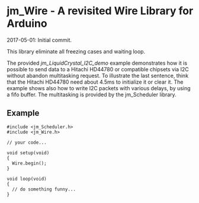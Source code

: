 <!--

2017-05-01: Initial commit.

Licence: LGPL v3

Author: Jean-Marc Paratte
Email: jean-marc@paratte.ch

-->
# jm_Wire - A revisited Wire Library for Arduino

2017-05-01: Initial commit.

This library eliminate all freezing cases and waiting loop.

The provided _jm_LiquidCrystal_I2C_demo_ example demonstrates how it is possible 
to send data to a Hitachi HD44780 or compatible chipsets via I2C without abandon multitasking request.
To illustrate the last sentence, think that the Hitachi HD44780 need about 4.5ms to initialize it or clear it.
The example shows also how to write I2C packets with various delays, by using a fifo buffer.
The multitasking is provided by the jm_Scheduler library.

## Example

    #include <jm_Scheduler.h>
    #include <jm_Wire.h>
  
    // your code...
  
    void setup(void)
    {
      Wire.begin();
    }
  
    void loop(void)
    {
      // do something funny...
    }

